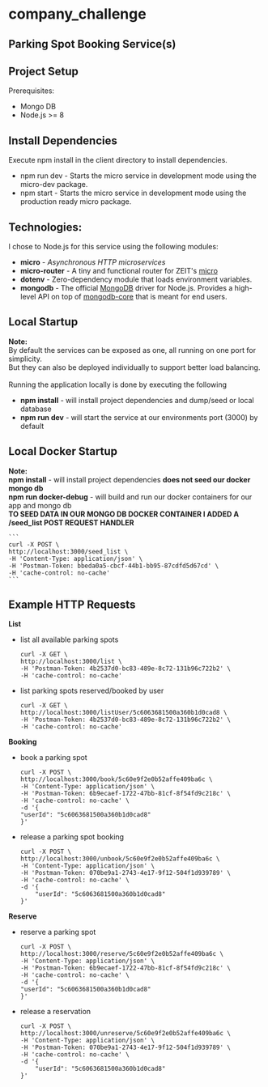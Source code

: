
# company_challenge

## Parking Spot Booking Service(s)

## **Project Setup**
Prerequisites:
	

 - Mongo DB
 - Node.js >= 8

## **Install Dependencies**
Execute npm install in the client directory to install dependencies.

 - npm run dev - Starts the micro service in development mode using the micro-dev package.
 - npm start  - Starts the micro service in development mode using the production ready micro package.

## Technologies:
I chose to Node.js for this service using the following modules:
- **micro** - _Asynchronous HTTP microservices_
- **micro-router** - A tiny and functional router for ZEIT's [micro](https://github.com/zeit/micro)
- **dotenv** - 				Zero-dependency module that loads environment variables.
- **mongodb** - The official [MongoDB](https://www.mongodb.com/) driver for Node.js. Provides a high-level API on top of [mongodb-core](https://www.npmjs.com/package/mongodb-core) that is meant for end users.

## Local Startup
**Note:** 
   <br/>By default the services can be exposed as one, all running on one port for simplicity. 
   <br/>But they can also be deployed individually to support better load balancing.
   <br/>
   <br/>Running the application locally is done by executing the following
   - **npm install** - will install project dependencies and dump/seed or local database
   - **npm run dev** - will start the service at our environments port (3000) by default
   
## Local Docker Startup
**Note:**
   <br/>**npm install** - will install project dependencies **does not seed our docker mongo db**
   <br/>**npm run docker-debug** - will build and run our docker containers for our app and mongo db
   <br/>**TO SEED DATA IN OUR MONGO DB DOCKER CONTAINER I ADDED A /seed_list POST REQUEST HANDLER**
   
	```
	curl -X POST \
	http://localhost:3000/seed_list \
	-H 'Content-Type: application/json' \
	-H 'Postman-Token: bbeda0a5-cbcf-44b1-bb95-87cdfd5d67cd' \
	-H 'cache-control: no-cache'
	```	
   
   
## Example HTTP Requests
**List**<br/>
- list all available parking spots<br/>
	```
	curl -X GET \
	http://localhost:3000/list \
	-H 'Postman-Token: 4b2537d0-bc83-489e-8c72-131b96c722b2' \
	-H 'cache-control: no-cache'
	```
- list parking spots reserved/booked by user<br/>
	```
	curl -X GET \
	http://localhost:3000/listUser/5c6063681500a360b1d0cad8 \
	-H 'Postman-Token: 4b2537d0-bc83-489e-8c72-131b96c722b2' \
	-H 'cache-control: no-cache'
	```
**Booking**
- book a parking spot<br/>
	```
	curl -X POST \
	http://localhost:3000/book/5c60e9f2e0b52affe409ba6c \
	-H 'Content-Type: application/json' \
	-H 'Postman-Token: 6b9ecaef-1722-47bb-81cf-8f54fd9c218c' \
	-H 'cache-control: no-cache' \
	-d '{
	"userId": "5c6063681500a360b1d0cad8"
	}'
	```
- release a parking spot booking<br/>
	```
	curl -X POST \
	http://localhost:3000/unbook/5c60e9f2e0b52affe409ba6c \
	-H 'Content-Type: application/json' \
	-H 'Postman-Token: 070be9a1-2743-4e17-9f12-504f1d939789' \
	-H 'cache-control: no-cache' \
	-d '{
		"userId": "5c6063681500a360b1d0cad8"
	}'
	```
**Reserve**
- reserve a parking spot<br/>
	```
	curl -X POST \
	http://localhost:3000/reserve/5c60e9f2e0b52affe409ba6c \
	-H 'Content-Type: application/json' \
	-H 'Postman-Token: 6b9ecaef-1722-47bb-81cf-8f54fd9c218c' \
	-H 'cache-control: no-cache' \
	-d '{
	"userId": "5c6063681500a360b1d0cad8"
	}'
	```
- release a reservation<br/>
	```
	curl -X POST \
	http://localhost:3000/unreserve/5c60e9f2e0b52affe409ba6c \
	-H 'Content-Type: application/json' \
	-H 'Postman-Token: 070be9a1-2743-4e17-9f12-504f1d939789' \
	-H 'cache-control: no-cache' \
	-d '{
		"userId": "5c6063681500a360b1d0cad8"
	}'
	```
